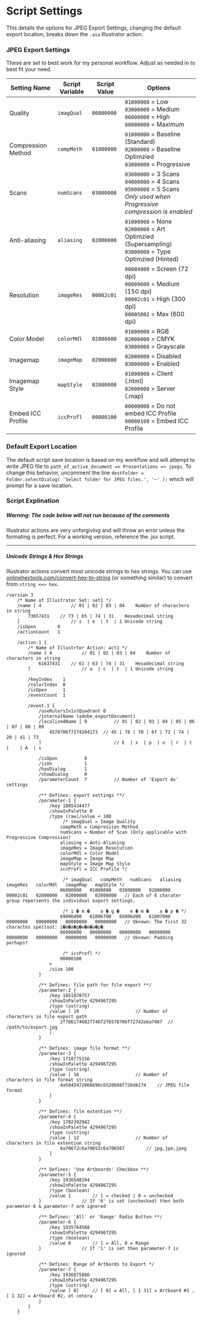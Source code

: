 # Script Settings 
This details the options for JPEG Export Settings, changing the default export location, breaks down the `.aia` Illustrator action.

### JPEG Export Settings
These are set to best work for my personal workflow. Adjust as needed in to best fit your need. 

| Setting Name | Script Variable | Script Value | Options |
| --- | --- | --- | --- |
| Quality		| `imagQual` | `06000000` | `01000000` = Low<br>`03000000` = Medium<br>`06000000` = High<br>`08000000` = Maximum
| Compression Method	| `compMeth` | `01000000` | `01000000` = Baseline (Standard)<br> `02000000` = Baseline Optimzied<br>`03000000` = Progressive
| Scans 		| `numScans` | `03000000` | `03000000` = 3 Scans<br>`04000000` = 4 Scans<br>`05000000` = 5 Scans<br>*Only used when Progressive compression is enabled*
| Anti-aliasing		| `aliasing` | `02000000` | `01000000` = None<br>`02000000` = Art Optimzied  (Supersampling)<br>`03000000` = Type Optimzied (Hinted)
| Resolution		| `imageRes` | `00002c01` | `00004800` = Screen (72 dpi)<br>`00009600` = Medium (150 dpi)<br>`00002c01` = High (300 dpi)<br>`00005802` = Max (600 dpi)
| Color Model		| `colorMdl` | `02000000` | `01000000` = RGB<br>`02000000` = CMYK<br>`03000000` = Grayscale
| Imagemap		| `imageMap` | `02000000` | `02000000` = Disabled<br>`03000000` = Enabled
| Imagemap Style	| `mapStyle` | `02000000` | `01000000` = Client (.html)<br>`02000000` = Server (.map)
| Embed ICC Profile	| `iccProfl` | `00000100` | `00000000` = Do not embed ICC Profile<br>`00000100` = Embed ICC Profile


### Default Export Location
The default script save location is based on my workflow and will attempt to write JPEG file to `path_of_active_document => Presentations => jpegs`. To change this behavior, uncomment the line `destFolder = Folder.selectDialog( 'Select folder for JPEG files.', '~' );` which will prompt for a save location.

### Script Explination

##### Warning: The code below will not run because of the comments
Illustrator actions are very unforgiving and will throw an error unless the formating is perfect. For a working version, reference the .jsx script.

-------------

##### Unicode Strings & Hex Strings
Illustrator actions convert most unicode strings to hex strings. You can use [onlinehextools.com/convert-hex-to-string](https://onlinehextools.com/convert-hex-to-string) (or something similar) to convert from `string <=> hex`.

```
/version 3
	/* Name of Illustrator Set: set1 */
	/name [ 4       	// 01 | 02 | 03 | 04	Number of characters in string	
		73657431	// 73 | 65 | 74 | 31	Hexadecimal string                         
	]               	// s  | e  | t  | 1	Unicode string
	/isOpen        0    
	/actionCount   1  
	
	/action-1 {
		/* Name of Illustrtor Action: act1 */
		/name [ 4       	// 01 | 02 | 03 | 04	Number of characters in string
			61637431	// 61 | 63 | 74 | 31	Hexadecimal string
		]               	// a  | c  | t  | 1	Unicode string
		
		/keyIndex    1
		/colorIndex  0
		/isOpen      1
		/eventCount  1

		/event-1 {
			/useRulersIn1stQuadrant 0
			/internalName (adobe_exportDocument)
			/localizedName [ 9        	// 01 | 02 | 03 | 04 | 05 | 06 | 07 | 08 | 09
				4578706f7274204173	// 45 | 78 | 70 | 6f | 72 | 74 | 20 | 41 | 73         
			]                         	// E  | x  | p  | o  | r  | t  |    | A  | s

			/isOpen          0
			/isOn            1
			/hasDialog       1
			/showDialog      0
			/parameterCount  7         	// Number of 'Export As' settings

			/** Defines: export settings **/
			/parameter-1 {
				/key 1885434477		 
				/showInPalette 0
				/type (raw)/value < 100
				     /* imagQual = Image Quality
					compMeth = Compression Method
					numScans = Number of Scan (Only applicable with Progressive Compression)
					aliasing = Anti-Aliasing
					imageRes = Image Resolution
					colorMdl = Color Model
					imageMap = Image Map
					mapStyle = Image Map Style
					iccProfl = ICC Profile */

				     /* imagQual   compMeth   numScans   aliasing   imageRes   colorMdl   imageMap   mapStyle */
					06000000   01000000   03000000   02000000   00002c01   02000000   02000000   02000000   // Each of 8 charater group repersents the individual export settings.

				     /* i � m �	   a � g �    e � m �    a � p � */
					69006d00   61006700   65006d00   61007000   00000000   00000000   00000000   00000000   // Uknown: The first 32 charactes spellout: i�m�a�g�e�m�a�p�
					00000000   00000000   00000000   00000000   00000000   00000000   00000000   00000000   // Uknown: Padding perhaps?

				     /* iccProfl */
					00000100																				
				>
				/size 100
			}

			/** Defines: file path for file export **/
			/parameter-2 {
				/key 1851878757
				/showInPalette 4294967295			
				/type (ustring)
				/value [ 19 					// Number of characters in file export path
					2f706174682f746f2f6578706f72742e6a7067	// /path/to/export.jpg
				]
			}

			/** Defines: image file format **/
			/parameter-3 {
				/key 1718775156
				/showInPalette 4294967295
				/type (ustring)
				/value [ 16 					// Number of characters in file format string
					4a5045472066696c6520666f726d6174	// JPEG file format
				]
			}

			/** Defines: file extention **/
			/parameter-4 {
				/key 1702392942
				/showInPalette 4294967295
				/type (ustring)
				/value [ 12 					// Number of characters in file extention string
					6a70672c6a70652c6a706567		// jpg,jpe,jpeg
				]
			}

			/** Defines: 'Use Artboards' Checkbox **/
			/parameter-5 {
				/key 1936548194
				/showInPalette 4294967295
				/type (boolean)
				/value 1		// 1 = checked | 0 = unchecked
			}				// If '0' is set (unchecked) then both parameter-6 & parameter-7 are ignored

			/** Defines: 'All' or 'Range' Radio Button **/
			/parameter-6 {
				/key 1935764588
				/showInPalette 4294967295
				/type (boolean)
				/value 0		// 1 = All, 0 = Range
			}				// If '1' is set then parameter-7 is ignored

			/** Defines: Range of Artbords to Export */
			/parameter-7 {
				/key 1936875886
				/showInPalette 4294967295
				/type (ustring)
				/value [ 0]		// [ 0] = All, [ 1 31] = Artboard #1 , [ 1 32] = Artboard #2, et cetera
			}
		}
	}
```
